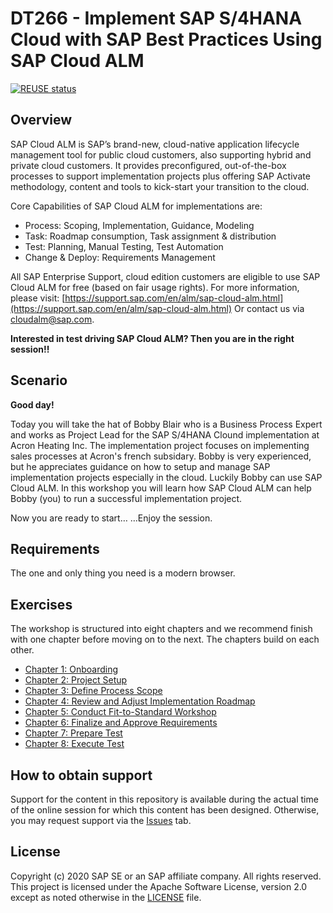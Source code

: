 # DT266 - Implement SAP S/4HANA Cloud with SAP Best Practices Using SAP Cloud ALM

[![REUSE status](https://api.reuse.software/badge/github.com/SAP-samples/teched2020-DT266)](https://api.reuse.software/info/github.com/SAP-samples/teched2020-DT266)

## Overview

SAP Cloud ALM is SAP’s brand-new, cloud-native application lifecycle management tool for public cloud customers, also supporting hybrid and private cloud customers. It provides preconfigured, out-of-the-box processes to support implementation projects plus offering SAP Activate methodology, content and tools to kick-start your transition to the cloud. 

Core Capabilities of SAP Cloud ALM for implementations are:
- Process: Scoping, Implementation, Guidance, Modeling
- Task: Roadmap consumption, Task assignment & distribution
- Test: Planning, Manual Testing, Test Automation
- Change & Deploy: Requirements Management

All SAP Enterprise Support, cloud edition customers are eligible to use SAP Cloud ALM for free (based on fair usage rights). For more information, please visit: [https://support.sap.com/en/alm/sap-cloud-alm.html](https://support.sap.com/en/alm/sap-cloud-alm.html)
Or contact us via [cloudalm@sap.com](cloudalm@sap.com).

**Interested in test driving SAP Cloud ALM? Then you are in the right session!!**

## Scenario

**Good day!**

Today you will take the hat of Bobby Blair who is a Business Process Expert and works as Project Lead for the SAP S/4HANA Clound implementation at Acron Heating Inc. 
The implementation project focuses on implementing sales processes at Acron's french subsidary.
Bobby is very experienced, but he appreciates guidance on how to setup and manage SAP implementation projects especially in the cloud. Luckily Bobby can use SAP Cloud ALM.
In this workshop you will learn how SAP Cloud ALM can help Bobby (you) to run a successful implementation project. 

Now you are ready to start… 
…Enjoy the session.

## Requirements

The one and only thing you need is a modern browser.

## Exercises

The workshop is structured into eight chapters and we recommend finish with one chapter before moving on to the next. The chapters build on each other.

- [Chapter 1: Onboarding](exercises/Chapter1/Markdown.md)
- [Chapter 2: Project Setup](exercises/Chapter2/Markdown.md)
- [Chapter 3: Define Process Scope](exercises/Chapter3/Markdown.md)
- [Chapter 4: Review and Adjust Implementation Roadmap](exercises/Chapter4/Markdown.md)
- [Chapter 5: Conduct Fit-to-Standard Workshop](exercises/Chapter5/Markdown.md)
- [Chapter 6: Finalize and Approve Requirements](exercises/Chapter6/Markdown.md)
- [Chapter 7: Prepare Test](exercises/Chapter7/Markdown.md)
- [Chapter 8: Execute Test](exercises/Chapter8/Markdown.md)

## How to obtain support
Support for the content in this repository is available during the actual time of the online session for which this content has been designed. Otherwise, you may request support via the [Issues](https://github.com/SAP-samples/teched2020-DT266/issues) tab.

## License
Copyright (c) 2020 SAP SE or an SAP affiliate company. All rights reserved. This project is licensed under the Apache Software License, version 2.0 except as noted otherwise in the [LICENSE](LICENSES/Apache-2.0.txt) file.
